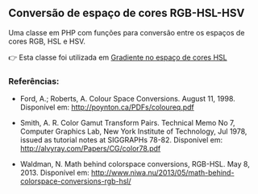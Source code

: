 ## Conversão de espaço de cores RGB-HSL-HSV

Uma classe em PHP com funções para conversão entre os espaços de cores RGB, HSL e HSV.

:point_right: Esta classe foi utilizada em [Gradiente no espaço de cores HSL](https://github.com/danmadeira/gradiente-hsl)

### Referências:

- Ford, A.; Roberts, A. Colour Space Conversions. August 11, 1998. Disponível em: <http://poynton.ca/PDFs/coloureq.pdf>

- Smith, A. R. Color Gamut Transform Pairs. Technical Memo No 7, Computer Graphics Lab, New York Institute of Technology, Jul 1978, issued as tutorial notes at SIGGRAPHs 78-82. Disponível em: <http://alvyray.com/Papers/CG/color78.pdf>

- Waldman, N. Math behind colorspace conversions, RGB-HSL. May 8, 2013. Disponível em: <http://www.niwa.nu/2013/05/math-behind-colorspace-conversions-rgb-hsl/>
